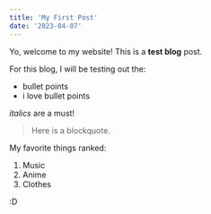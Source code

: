 ```yaml
---
title: 'My First Post'
date: '2023-04-07'
---
```


Yo, welcome to my website! This is a **test blog** post. 

For this blog, I will be testing out the:
- bullet points
- i love bullet points

*italics* are a must!

> Here is a blockquote.

My favorite things ranked:
1. Music
2. Anime
3. Clothes

:D